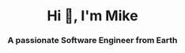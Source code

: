 <h1 align="center">Hi 👋, I'm Mike</h1>
<h3 align="center">A passionate Software Engineer from Earth</h3>
